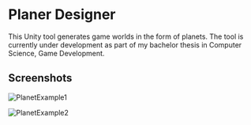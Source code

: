 
# Planer Designer

This Unity tool generates game worlds in the form of planets. The tool is currently under development as part of my bachelor thesis in Computer Science, Game Development.

## Screenshots

![PlanetExample1](Othello/Screenshots/GitHub.Planet_example_1.jpg)

![PlanetExample2](Othello/Screenshots/GitHub.Planet_example_2.jpg)
